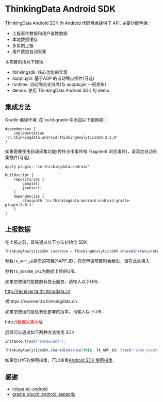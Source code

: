 # ThinkingData Android SDK

ThinkingData Android SDK 为 Android 代码埋点提供了 API. 主要功能包括:
- 上报事件数据和用户属性数据
- 本地数据缓存
- 多实例上报
- 用户数据自动采集


本项目包括以下模块:
- thinkingsdk: 核心功能的实现
- aopplugin: 基于AOP 的自动埋点插件(可选)
- runtime: 自动埋点支持库(与 aopplugin 一同发布)
- demox: 使用 ThinkingData Android SDK 的 demo.


## 集成方法
Gradle 编译环境: 在 build.gradle 中添加以下依赖项：
```
dependencies {
    implementation 'cn.thinkingdata.android:ThinkingAnalyticsSDK:2.1.0'
}
```

如果需要使用自动采集功能(控件点击事件和 Fragment 浏览事件)，请添加自动采集插件(可选):
```
apply plugin: 'cn.thinkingdata.android'

buildscript {
    repositories {
        google()
        jcenter()
    }
    dependencies {
        classpath 'cn.thinkingdata.android:android-gradle-plugin:2.0.1'
    }
}
```

## 上报数据

在上报之前，首先通过以下方法初始化 SDK
```java
ThinkingAnalyticsSDK instance = ThinkingAnalyticsSDK.sharedInstance(mContext, TA_APP_ID, TA_SERVER_URL);
```

参数`TA_APP_ID`是您的项目的APP\_ID，在您申请项目时会给出，请在此处填入

参数`TA_SERVER_URL`为数据上传的URL

如果您使用的是数数科技云服务，请输入以下URL:

http://receiver.ta.thinkingdata.cn

或https://receiver.ta.thinkingdata.cn

如果您使用的是私有化部署的版本，请输入以下URL:

http://<font color="red">数据采集地址</font>

后续可以通过如下两种方法使用 SDK
```java
instance.track("someevent");

ThinkingAnalyticsSDK.sharedInstance(this, TA_APP_ID).track("some_event");
```

如果您详细的使用指南，可以查看[Android SDK 使用指南](https://doc.thinkingdata.cn/tdamanual/installation/android_sdk_installation.html).


## 感谢
- [mixpanel-android](https://github.com/mixpanel/mixpanel-android)
- [gradle_plugin_android_aspectjx](https://github.com/HujiangTechnology/gradle_plugin_android_aspectjx)
